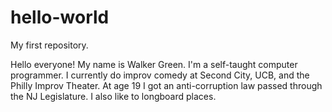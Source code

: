 # hello-world
My first repository. 

Hello everyone! My name is Walker Green. I'm a self-taught computer programmer. I currently do improv comedy at Second City, UCB, and the Philly Improv Theater. At age 19 I got an anti-corruption law passed through the NJ Legislature. I also like to longboard places. 
